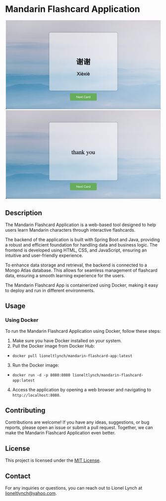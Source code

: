# Mandarin Flashcard Application

<div align="center">
  <img src="images/Screenshot%202023-05-13%20at%208.37.18%20PM.png" alt="Screenshot 1" width="500" />
  <img src="images/Screenshot%202023-05-13%20at%208.37.26%20PM.png" alt="Screenshot 2" width="500" />
</div>

## Description

The Mandarin Flashcard Application is a web-based tool designed to help users learn Mandarin characters through interactive flashcards.

The backend of the application is built with Spring Boot and Java, providing a robust and efficient foundation for handling data and business logic. The frontend is developed using HTML, CSS, and JavaScript, ensuring an intuitive and user-friendly experience.

To enhance data storage and retrieval, the backend is connected to a Mongo Atlas database. This allows for seamless management of flashcard data, ensuring a smooth learning experience for the users.

The Mandarin Flashcard App is containerized using Docker, making it easy to deploy and run in different environments.

## Usage

### Using Docker

To run the Mandarin Flashcard Application using Docker, follow these steps:

1. Make sure you have Docker installed on your system.
2. Pull the Docker image from Docker Hub:

- `docker pull lioneltlynch/mandarin-flashcard-app:latest`

3. Run the Docker image:

- `docker run -d -p 8080:8080 lioneltlynch/mandarin-flashcard-app:latest`
  
4. Access the application by opening a web browser and navigating to `http://localhost:8080`.

## Contributing

Contributions are welcome! If you have any ideas, suggestions, or bug reports, please open an issue or submit a pull request. Together, we can make the Mandarin Flashcard Application even better.

## License

This project is licensed under the [MIT License](LICENSE).

## Contact

For any inquiries or questions, you can reach out to Lionel Lynch at lioneltlynch@yahoo.com.
